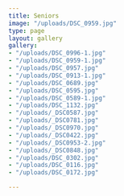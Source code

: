 ```yaml
---
title: Seniors
image: "/uploads/DSC_0959.jpg"
type: page
layout: gallery
gallery:
- "/uploads/DSC_0996-1.jpg"
- "/uploads/DSC_0959-1.jpg"
- "/uploads/DSC_0957.jpg"
- "/uploads/DSC_0913-1.jpg"
- "/uploads/DSC_0689.jpg"
- "/uploads/DSC_0595.jpg"
- "/uploads/DSC_0589-1.jpg"
- "/uploads/DSC_1132.jpg"
- "/uploads/_DSC0587.jpg"
- "/uploads/_DSC0781.jpg"
- "/uploads/_DSC0970.jpg"
- "/uploads/_DSC0422.jpg"
- "/uploads/_DSC0953-2.jpg"
- "/uploads/_DSC0848.jpg"
- "/uploads/DSC_0302.jpg"
- "/uploads/DSC_0116.jpg"
- "/uploads/DSC_0172.jpg"

---
```

